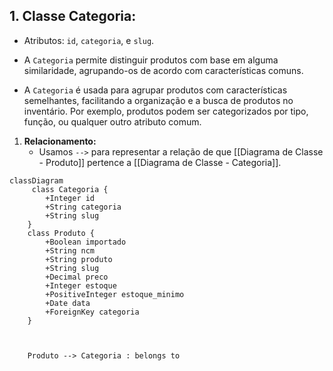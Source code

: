 
## 1. **Classe Categoria:**

   - Atributos:  `id`, `categoria`, e `slug`.
   
   - A `Categoria` permite distinguir produtos com base em alguma similaridade, agrupando-os de acordo com características comuns.
   - A `Categoria` é usada para agrupar produtos com características semelhantes, facilitando a organização e a busca de produtos no inventário. Por exemplo, produtos podem ser categorizados por tipo, função, ou qualquer outro atributo comum.

1. **Relacionamento:**
   - Usamos `-->` para representar a relação de que  [[Diagrama de Classe - Produto]] pertence a  [[Diagrama de Classe - Categoria]].


```mermaid
classDiagram
	 class Categoria {
        +Integer id
        +String categoria
        +String slug
    }
    class Produto {
        +Boolean importado
        +String ncm
        +String produto
        +String slug
        +Decimal preco
        +Integer estoque
        +PositiveInteger estoque_minimo
        +Date data
        +ForeignKey categoria
    }

   

    Produto --> Categoria : belongs to




